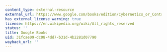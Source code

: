 ```yaml
---
content_type: external-resource
external_url: https://www.google.com/books/edition/Cybernetics_or_Control_and_Communication/p-mvDwAAQBAJ?hl=en&gbpv=1
has_external_license_warning: true
license: https://en.wikipedia.org/wiki/All_rights_reserved
status: ''
title: Google Books
uid: 31fcae09-dc08-4dd7-b31d-4b2281d07790
wayback_url: ''
---
```

